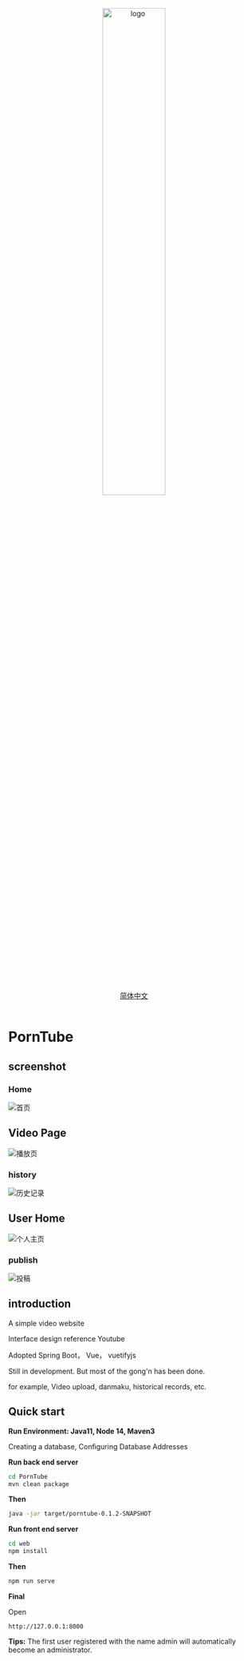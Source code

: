 <div align="center">
    <img src="https://ae04.alicdn.com/kf/Ue5827dbcd7cd47f9aa05e3d528e56d7aO.jpg" alt="logo" title="logo" width="50%" style="text-align:center;">
</div>

<br/>

<div align="center">
    <a href="https://github.com/PuZhiweizuishuai/PornTube/blob/master/README_zh_CN.md">简体中文</a>
</div>

<br/>

# PornTube


## screenshot

### Home 

<img src="https://sc03.alicdn.com/kf/U0b4883e1bcff49b4b01b663d594838bbv.jpg" title="首页" alt="首页">

## Video Page

<img src="https://ae04.alicdn.com/kf/U94c7f938e2d14c2c81c9e4af25ee94966.jpg" title="播放页" alt="播放页">


### history

<img src="https://ae04.alicdn.com/kf/Uf6234d40690f4f45ab8c77b6709dd689i.jpg" title="历史记录" alt="历史记录">

## User Home

<img src="https://sc01.alicdn.com/kf/U2052324455ff4565a98489a4cc0975f8Y.jpg" title="个人主页" alt="个人主页">

### publish

<img src="https://ae04.alicdn.com/kf/U3e6186ea90704e1381da8494434aaf1cN.jpg" title="投稿" alt="投稿">


## introduction 

A simple video website

Interface design reference Youtube

Adopted Spring Boot， Vue， vuetifyjs

Still in development. But most of the gong'n has been done.

for example, Video upload, danmaku, historical records, etc.


## Quick start

**Run Environment: Java11, Node 14, Maven3**

Creating a database, Configuring Database Addresses

**Run back end server**

```bash
cd PornTube
mvn clean package
```

**Then**

```bash
java -jar target/porntube-0.1.2-SNAPSHOT
```

**Run front end server**

```bash
cd web
npm install
```

**Then**

```bash
npm run serve
```

**Final**

Open

```
http://127.0.0.1:8000
```

**Tips:** The first user registered with the name admin will automatically become an administrator.



